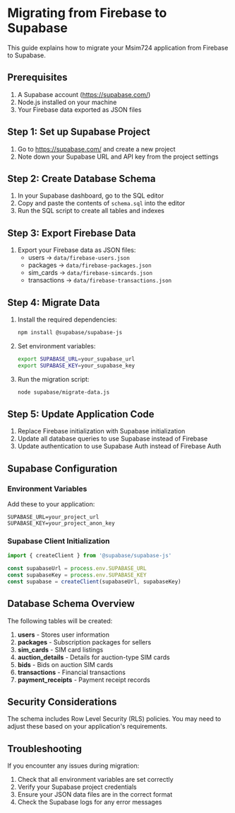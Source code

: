 # Migrating from Firebase to Supabase

This guide explains how to migrate your Msim724 application from Firebase to Supabase.

## Prerequisites

1. A Supabase account (https://supabase.com/)
2. Node.js installed on your machine
3. Your Firebase data exported as JSON files

## Step 1: Set up Supabase Project

1. Go to https://supabase.com/ and create a new project
2. Note down your Supabase URL and API key from the project settings

## Step 2: Create Database Schema

1. In your Supabase dashboard, go to the SQL editor
2. Copy and paste the contents of `schema.sql` into the editor
3. Run the SQL script to create all tables and indexes

## Step 3: Export Firebase Data

1. Export your Firebase data as JSON files:
   - users → `data/firebase-users.json`
   - packages → `data/firebase-packages.json`
   - sim_cards → `data/firebase-simcards.json`
   - transactions → `data/firebase-transactions.json`

## Step 4: Migrate Data

1. Install the required dependencies:
   ```bash
   npm install @supabase/supabase-js
   ```

2. Set environment variables:
   ```bash
   export SUPABASE_URL=your_supabase_url
   export SUPABASE_KEY=your_supabase_key
   ```

3. Run the migration script:
   ```bash
   node supabase/migrate-data.js
   ```

## Step 5: Update Application Code

1. Replace Firebase initialization with Supabase initialization
2. Update all database queries to use Supabase instead of Firebase
3. Update authentication to use Supabase Auth instead of Firebase Auth

## Supabase Configuration

### Environment Variables

Add these to your application:

```env
SUPABASE_URL=your_project_url
SUPABASE_KEY=your_project_anon_key
```

### Supabase Client Initialization

```javascript
import { createClient } from '@supabase/supabase-js'

const supabaseUrl = process.env.SUPABASE_URL
const supabaseKey = process.env.SUPABASE_KEY
const supabase = createClient(supabaseUrl, supabaseKey)
```

## Database Schema Overview

The following tables will be created:

1. **users** - Stores user information
2. **packages** - Subscription packages for sellers
3. **sim_cards** - SIM card listings
4. **auction_details** - Details for auction-type SIM cards
5. **bids** - Bids on auction SIM cards
6. **transactions** - Financial transactions
7. **payment_receipts** - Payment receipt records

## Security Considerations

The schema includes Row Level Security (RLS) policies. You may need to adjust these based on your application's requirements.

## Troubleshooting

If you encounter any issues during migration:

1. Check that all environment variables are set correctly
2. Verify your Supabase project credentials
3. Ensure your JSON data files are in the correct format
4. Check the Supabase logs for any error messages